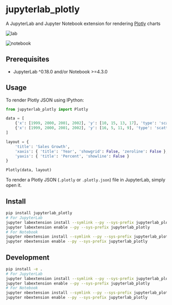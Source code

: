# jupyterlab_plotly

A JupyterLab and Jupyter Notebook extension for rendering [Plotly](https://plot.ly/python/) charts

![lab](http://g.recordit.co/CmiB0dfKUa.gif)

![notebook](http://g.recordit.co/AFtqwfIM9B.gif)

## Prerequisites

* JupyterLab ^0.18.0 and/or Notebook >=4.3.0

## Usage

To render Plotly JSON using IPython:

```python
from jupyterlab_plotly import Plotly

data = [
    {'x': [1999, 2000, 2001, 2002], 'y': [10, 15, 13, 17], 'type': 'scatter'},
    {'x': [1999, 2000, 2001, 2002], 'y': [16, 5, 11, 9], 'type': 'scatter'}
]

layout = {
    'title': 'Sales Growth',
    'xaxis': { 'title': 'Year', 'showgrid': False, 'zeroline': False },
    'yaxis': { 'title': 'Percent', 'showline': False }
}

Plotly(data, layout)
```

To render a Plotly JSON (`.plotly` or `.plotly.json`) file in JupyterLab, simply open it.

## Install

```bash
pip install jupyterlab_plotly
# For JupyterLab
jupyter labextension install --symlink --py --sys-prefix jupyterlab_plotly
jupyter labextension enable --py --sys-prefix jupyterlab_plotly
# For Notebook
jupyter nbextension install --symlink --py --sys-prefix jupyterlab_plotly
jupyter nbextension enable --py --sys-prefix jupyterlab_plotly
```

## Development

```bash
pip install -e .
# For JupyterLab
jupyter labextension install --symlink --py --sys-prefix jupyterlab_plotly
jupyter labextension enable --py --sys-prefix jupyterlab_plotly
# For Notebook
jupyter nbextension install --symlink --py --sys-prefix jupyterlab_plotly
jupyter nbextension enable --py --sys-prefix jupyterlab_plotly
```
